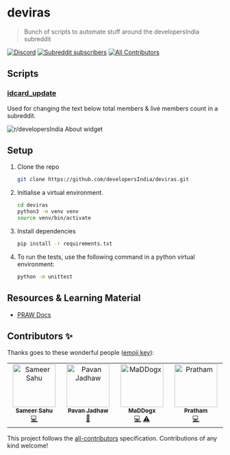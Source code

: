 # deviras

> Bunch of scripts to automate stuff around the developersIndia subreddit


[![Discord](https://img.shields.io/discord/669880381649977354?color=%237289da&label=Discord&logo=Discord)](https://discordapp.com/invite/MKXMSNC)
[![Subreddit subscribers](https://img.shields.io/reddit/subreddit-subscribers/developersIndia?style=social)](https://www.reddit.com/r/developersIndia/)
[![All Contributors](https://img.shields.io/badge/all_contributors-3-orange.svg)](#contributors-)

## Scripts

### [idcard_update](https://github.com/developersIndia/deviras/blob/idcard_update)
 
Used for changing the text below total members & live members count in a subreddit.

![r/developersIndia About widget](https://user-images.githubusercontent.com/34342551/185678556-e4c911c9-fb12-49da-9ca6-8f8ce2ad9b5a.png)

## Setup

1. Clone the repo

   ```bash
   git clone https://github.com/developersIndia/deviras.git
   ```
2. Initialise a virtual environment.

   ```bash
   cd deviras
   python3 -m venv venv
   source venv/bin/activate
   ```
3. Install dependencies

   ```bash
   pip install -r requirements.txt
   ```
4. To run the tests, use the following command in a python virtual environment:

   ```bash
   python -m unittest
   ```

## Resources & Learning Material

- [PRAW Docs](https://praw.readthedocs.io/en/stable/code_overview/other/idcard.html)

## Contributors ✨

Thanks goes to these wonderful people ([emoji key](https://allcontributors.org/docs/en/emoji-key)):

<!-- ALL-CONTRIBUTORS-LIST:START - Do not remove or modify this section -->
<!-- prettier-ignore-start -->
<!-- markdownlint-disable -->
<table>
  <tbody>
    <tr>
      <td align="center" valign="top" width="14.28%"><a href="https://github.com/SameerSahu007"><img src="https://avatars.githubusercontent.com/u/29480670?v=4?s=100" width="100px;" alt="Sameer Sahu"/><br /><sub><b>Sameer Sahu</b></sub></a><br /><a href="https://github.com/developersIndia/deviras/commits?author=SameerSahu007" title="Code">💻</a></td>
      <td align="center" valign="top" width="14.28%"><a href="http://pavanjadhaw.me"><img src="https://avatars.githubusercontent.com/u/26551780?v=4?s=100" width="100px;" alt="Pavan Jadhaw"/><br /><sub><b>Pavan Jadhaw</b></sub></a><br /><a href="#ideas-pavanjadhaw" title="Ideas, Planning, & Feedback">🤔</a></td>
      <td align="center" valign="top" width="14.28%"><a href="https://animesh-ghosh.github.io/"><img src="https://avatars.githubusercontent.com/u/34956994?v=4?s=100" width="100px;" alt="MaDDogx"/><br /><sub><b>MaDDogx</b></sub></a><br /><a href="https://github.com/developersIndia/deviras/commits?author=Animesh-Ghosh" title="Code">💻</a> <a href="https://github.com/developersIndia/deviras/commits?author=Animesh-Ghosh" title="Tests">⚠️</a></td>
      <td align="center" valign="top" width="14.28%"><a href="https://pratham.cc"><img src="https://avatars.githubusercontent.com/u/67585967?v=4?s=100" width="100px;" alt="Pratham"/><br /><sub><b>Pratham</b></sub></a><br /><a href="https://github.com/developersIndia/deviras/commits?author=git-bruh" title="Code">💻</a></td>
    </tr>
  </tbody>
</table>

<!-- markdownlint-restore -->
<!-- prettier-ignore-end -->

<!-- ALL-CONTRIBUTORS-LIST:END -->

This project follows the [all-contributors](https://github.com/all-contributors/all-contributors) specification. Contributions of any kind welcome!
